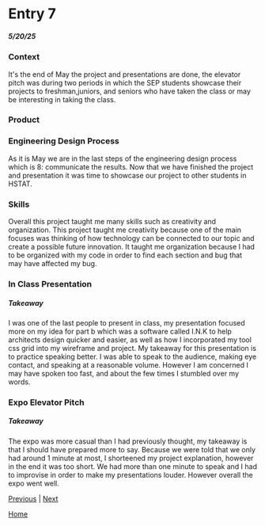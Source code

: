 # Entry 7
##### 5/20/25

### Context
It's the end of May the project and presentations are done, the elevator pitch was during two periods in which the SEP students showcase their projects to freshman,juniors, and seniors who have taken the class or may be interesting in taking the class. 
### Product

### Engineering Design Process
As it is May we are in the last steps of the engineering design process which is 8: communicate the results. Now that we have finished the project and presentation it was time to showcase our project to other students in HSTAT.

### Skills
Overall this project taught me many skills such as creativity and organization. This project taught me creativity because one of the main focuses was thinking of how technology can be connected to our topic and create a possible future innovation. It taught me organization because I had to be organized with my code in order to find each section and bug that may have affected my bug.

### In Class Presentation
##### Takeaway
I was one of the last people to present in class, my presentation focused more on my idea for part b which was a software called I.N.K to help architects design quicker and easier, as well as how I incorporated my tool css grid into my wireframe and project. My takeaway for this presentation is to practice speaking better. I was able to speak to the audience, making eye contact, and speaking at a reasonable volume. However I am concerned I may have spoken too fast, and about the few times I stumbled over my words.

### Expo Elevator Pitch
##### Takeaway
The expo was more casual than I had previously thought, my takeaway is that I should have prepared more to say. Because we were told that we only had around 1 minute at most, I shorteened my project explanation, however in the end it was too short. We had more than one minute to speak and I had to improvise in order to make my presentations louder. However overall the expo went well.

[Previous](entry06.md) | [Next](entry08.md)

[Home](../README.md)
